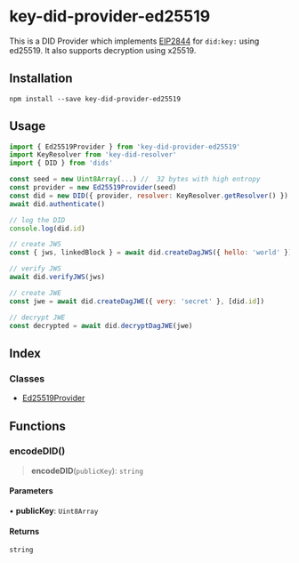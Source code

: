 # key-did-provider-ed25519

This is a DID Provider which implements [EIP2844](https://eips.ethereum.org/EIPS/eip-2844) for `did:key:` using ed25519. It also supports decryption using x25519.

## Installation

```
npm install --save key-did-provider-ed25519
```

## Usage

```js
import { Ed25519Provider } from 'key-did-provider-ed25519'
import KeyResolver from 'key-did-resolver'
import { DID } from 'dids'

const seed = new Uint8Array(...) //  32 bytes with high entropy
const provider = new Ed25519Provider(seed)
const did = new DID({ provider, resolver: KeyResolver.getResolver() })
await did.authenticate()

// log the DID
console.log(did.id)

// create JWS
const { jws, linkedBlock } = await did.createDagJWS({ hello: 'world' })

// verify JWS
await did.verifyJWS(jws)

// create JWE
const jwe = await did.createDagJWE({ very: 'secret' }, [did.id])

// decrypt JWE
const decrypted = await did.decryptDagJWE(jwe)
```

## Index

### Classes

- [Ed25519Provider](classes/Ed25519Provider.md)

## Functions

### encodeDID()

> **encodeDID**(`publicKey`): `string`

#### Parameters

• **publicKey**: `Uint8Array`

#### Returns

`string`
